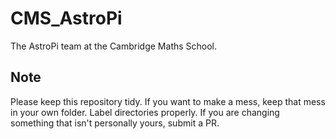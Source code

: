# CMS_AstroPi
The AstroPi team at the Cambridge Maths School.

## Note
Please keep this repository tidy. If you want to make a mess, keep that mess in your own folder. Label directories properly. If you are changing something that isn't personally yours, submit a PR.